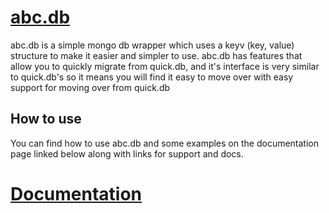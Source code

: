 # [abc.db](https://abcdb.js.org)
abc.db is a simple mongo db wrapper which uses a keyv (key, value) structure to make it easier and simpler to use. abc.db has features that allow you to quickly migrate from quick.db, and it's interface is very similar to quick.db's so it means you will find it easy to move over with easy support for moving over from quick.db

## How to use
You can find how to use abc.db and some examples on the documentation page linked below along with links for support and docs.
# [Documentation](https://abcdb.js.org)
